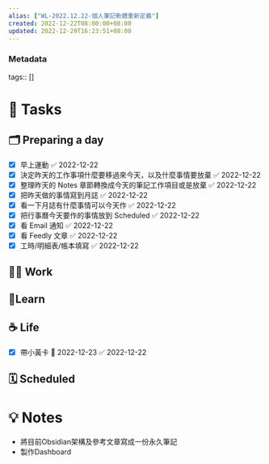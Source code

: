 ```yaml
---
alias: ["WL-2022.12.22-個人筆記軟體重新定義"]
created: 2022-12-22T08:00:00+08:00
updated: 2022-12-29T16:23:51+08:00
---
```

### Metadata
tags:: []

# 📝 Tasks
## 🗂 Preparing a day
- [x] 早上運動 ✅ 2022-12-22
- [x] 決定昨天的工作事項什麼要移過來今天，以及什麼事情要放棄 ✅ 2022-12-22
- [x] 整理昨天的 Notes 章節轉換成今天的筆記工作項目或是放棄 ✅ 2022-12-22
- [x] 把昨天做的事情寫到月誌 ✅ 2022-12-22
- [x] 看一下月誌有什麼事情可以今天作 ✅ 2022-12-22
- [x] 把行事曆今天要作的事情放到 Scheduled ✅ 2022-12-22
- [x] 看 Email 通知 ✅ 2022-12-22
- [x] 看 Feedly 文章 ✅ 2022-12-22
- [x] 工時/明細表/帳本填寫 ✅ 2022-12-22

## 🧑‍💻 Work

## 📖Learn


## ☕️ Life 
- [x] 帶小黃卡 📅 2022-12-23 ✅ 2022-12-22

## 🗓 Scheduled

# 💡 Notes
- 將目前Obsidian架構及參考文章寫成一份永久筆記
- 製作Dashboard

